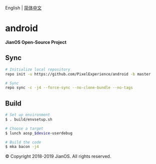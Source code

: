 English | [简体中文](./README_CN.md)
# android
**JianOS Open-Source Project**

## Sync
```bash
# Initialize local repository
repo init -u https://github.com/PixelExperience/android -b master

# Sync
repo sync -c -j4 --force-sync --no-clone-bundle --no-tags
```

## Build
```bash
# Set up environment
$ . build/envsetup.sh

# Choose a target
$ lunch aosp_$device-userdebug

# Build the code
$ mka bacon -j4
```

© Copyright 2018-2019 JianOS. All rights reserved.
